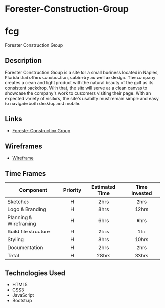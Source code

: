# Forester-Construction-Group
# fcg
Forester Construction Group

## Description

Forester Construction Group is a site for a small business located in Naples, Florida that offers construction, cabinetry as well as design. The company creates a clean and light product with the natural beauty of the gulf as its consistent backdrop. With that, the site will serve as a clean canvas to showcase the company's work to customers visiting their page. With an expected variety of visitors, the site's usabilty must remain simple and easy to navigate both desktop and mobile. 

## Links
- [Forester Construction Group](https://foresterconstructiongroup.netlify.app/)

## Wireframes
- [Wireframe](https://xd.adobe.com/view/de45d3c2-5f75-495d-6e1c-dcea1bd955be-a874/?fullscreen)


## Time Frames

| Component                       | Priority | Estimated Time  | Time Invested  | 
| ------------------------------- | :------: | :------------:  | :-----------:  | 
| Sketches                        |    H     |      2hrs       |      2hrs      |  
| Logo & Branding                 |    H     |      8hrs       |      12hrs     |  
| Planning & Wireframing          |    H     |      6hrs       |      6hrs      |  
| Build file structure            |    H     |      2hrs       |      1hr       |  
| Styling                         |    H     |      8hrs       |      10hrs     |  
| Documentation                   |    H     |      2hrs       |      2hrs      |  
| Total                           |    H     |      28hrs      |      33hrs     |

## Technologies Used
- HTML5
- CSS3
- JavaScript
- Bootstrap 